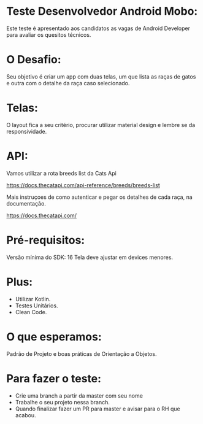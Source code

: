 # Teste Desenvolvedor Android Mobo:
Este teste é apresentado aos candidatos as vagas de Android Developer para avaliar os quesitos técnicos.

# O Desafio:
Seu objetivo é criar um app com duas telas, um que lista as raças de gatos e outra com o detalhe da raça caso selecionado.

# Telas:
O layout fica a seu critério, procurar utilizar material design e lembre se da responsividade.

# API:
Vamos utilizar a rota breeds list da Cats Api

https://docs.thecatapi.com/api-reference/breeds/breeds-list

Mais instruçoes de como autenticar e pegar os detalhes de cada raça, na documentação.

https://docs.thecatapi.com/

# Pré-requisitos:

Versão mínima do SDK: 16
Tela deve ajustar em devices menores.
# Plus:

* Utilizar Kotlin.
* Testes Unitários.
* Clean Code.

# O que esperamos:
Padrão de Projeto e boas práticas de Orientação a Objetos.

# Para fazer o teste:
* Crie uma branch a partir da master com seu nome
* Trabalhe o seu projeto nessa branch.
* Quando finalizar fazer um PR para master e avisar para o RH que acabou.
